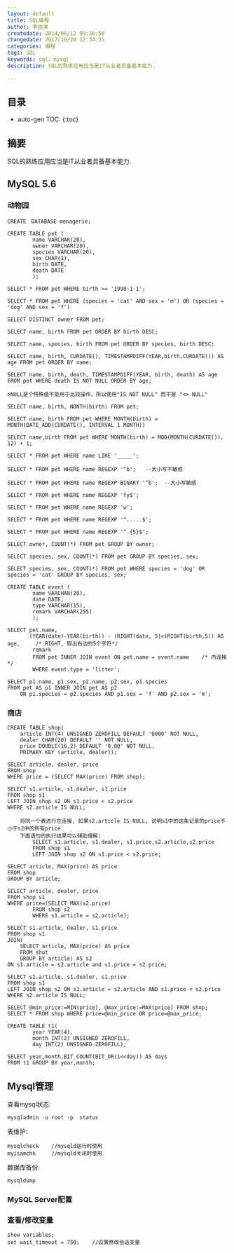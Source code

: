 ```yaml
---
layout: default
title: SQL编程
author: 李佶澳
createdate: 2014/06/12 09:36:58
changedate: 2017/10/28 12:34:35
categories: 编程
tags: SQL
keywords: sql，mysql
description: SQL的熟练应用应当是IT从业者具备基本能力.

---
```


## 目录
* auto-gen TOC:
{:toc}

## 摘要

SQL的熟练应用应当是IT从业者具备基本能力.

## MySQL 5.6

### 动物园

	CREATE　DATABASE menagerie;

	CREATE TABLE pet (
			name VARCHAR(20),
			owner VARCHAR(20),
			species VARCHAR(20),
			sex CHAR(1),
			birth DATE,
			death DATE
			);

	SELECT * FROM pet WHERE birth >= '1998-1-1';

	SELECT * FROM pet WHERE (species = 'cat' AND sex = 'm') OR (species = 'dog' AND sex = 'f')

	SELECT DISTINCT owner FROM pet;

	SELECT name, birth FROM pet ORDER BY birth DESC;

	SELECT name, species, birth FROM pet ORDER BY species, birth DESC;

	SELECT name, birth, CURDATE(), TIMESTAMPDIFF(YEAR,birth,CURDATE()) AS age FROM pet ORDER BY name;

	SELECT name, birth, death, TIMESTAMPDIFF(YEAR, birth, death) AS age FROM pet WHERE death IS NOT NULL ORDER BY age;

	>NULL是个特殊值不能用于比较操作，所以使用"IS NOT NULL" 而不是 "<> NULL"

	SELECT name, birth, NONTH(birth) FROM pet;

	SELECT name, birth FROM pet WHERE MONTH(birth) = MONTH(DATE_ADD(CURDATE(), INTERVAL 1 MONTH))

	SELECT name,birth FROM pet WHERE MONTH(birth) = MOD(MONTH(CURDATE()), 12) + 1;

	SELECT * FROM pet WHERE name LIKE '_____';

	SELECT * FROM pet WHERE name REGEXP '^b';   --大小写不敏感

	SELECT * FROM pet WHERE name REGEXP BINARY '^b';  --大小写敏感

	SELECT * FROM pet WHERE name REGEXP 'fy$';

	SELECT * FROM pet WHERE name REGEXP 'w';

	SELECT * FROM pet WHERE name REGEXP '^.....$';

	SELECT * FROM pet WHERE name REGEXP '^.{5}$';

	SELECT owner, COUNT(*) FROM pet GROUP BY owner;

	SELECT species, sex, COUNT(*) FROM pet GROUP BY species, sex;

	SELECT species, sex, COUNT(*) FROM pet WHERE species = 'dog' OR species = 'cat' GROUP BY species, sex;

	CREATE TABLE event (
			name VARCHAR(20),
			date DATE,
			type VARCHAR(15),
			remark VARCHAR(255)
			);

	SELECT pet.name, 
		   (YEAR(date)-YEAR(birth)) - (RIGHT(date, 5)<(RIGHT(birth,5)) AS age,     /* RIGHT, 取出右边的5个字符*/ 
			remark
			FROM pet INNER JOIN event ON pet.name = event.name    /* 内连接 */
			WHERE event.type = 'litter';

	SELECT p1.name, p1.sex, p2.name, p2.sex, p1.species
	FROM pet AS p1 INNER JOIN pet AS p2
		ON p1.species = p2.species AND p1.sex = 'f' AND p2.sex = 'm';


### 商店
	
	CREATE TABLE shop(
		article INT(4) UNSIGNED ZEROFILL DEFAULT '0000' NOT NULL,
		dealer CHAR(20) DEFAULT '' NOT NULL,
		price DOUBLE(16,2) DEFAULT '0.00' NOT NULL,
		PRIMARY KEY (article, dealer));

	SELECT article, dealer, price 
	FROM shop
	WHERE price = (SELECT MAX(price) FROM shop);

	SELECT s1.article, s1.dealer, s1.price
	FROM shop s1
	LEFT JOIN shop s2 ON s1.price < s2.price    
	WHERE s2.article IS NULL;         

		将同一个表进行左连接, 如果s2.article IS NULL, 说明s1中的这条记录的price不小于s2中的所有price
		下面语句的执行结果可以辅助理解:
			SELECT s1.article, s1.dealer, s1.price,s2.article,s2.price
			FROM shop s1
			LEFT JOIN shop s2 ON s1.price < s2.price;
	
	SELECT article, MAX(price) AS price 
	FROM shop
	GROUP BY article;

	SELECT article, dealer, price
	FROM shop s1
	WHERE price=(SELECT MAX(s2.price)
			FROM shop s2
			WHERE s1.article = s2.article);

	SELECT s1.article, dealer, s1.price
	FROM shop s1
	JOIN(
		SELECT article, MAX(price) AS price
		FROM shot
		GROUP BY article) AS s2
	ON s1.article = s2.article and s1.price = s2.price;

	SELECT s1.article, s1.dealer, s1.price
	FROM shop s1
	LEFT JOIN shop s2 ON s1.article = s2.article AND s1.price < s2.price
	WHERE s2.article IS NULL;

	SELECT @min_price:=MIN(price), @max_price:=MAX(price) FROM shop;
	SELECT * FROM shop WHERE price=@min_price OR price=@max_price;

	CREATE TABLE t1(
			year YEAR(4),
			month INT(2) UNSIGNED ZEROFILL,
			day INT(2) UNSIGNED ZEROFILL);

	SELECT year,month,BIT_COUNT(BIT_OR(1<<day)) AS days 
	FROM t1 GROUP BY year,month;

## Mysql管理

查看mysql状态:

	mysqladmin -u root -p  status

表维护:

	mysqlcheck    //mysqld运行时使用
	myisamchk     //mysqld关闭时使用

数据库备份:

	mysqldump

### MySQL Server配置

### 查看/修改变量

	show variables;
	set wait_timeout = 750;    //设置修改会话变量
